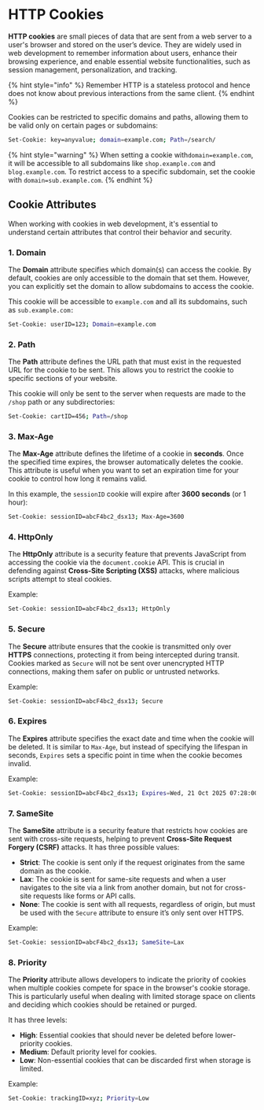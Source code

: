 # HTTP Cookies

**HTTP cookies** are small pieces of data that are sent from a web server to a user's browser and stored on the user’s device. They are widely used in web development to remember information about users, enhance their browsing experience, and enable essential website functionalities, such as session management, personalization, and tracking.

{% hint style="info" %}
Remember HTTP is a stateless protocol and hence does not know about previous interactions from the same client.
{% endhint %}

Cookies can be restricted to specific domains and paths, allowing them to be valid only on certain pages or subdomains:

```bash
Set-Cookie: key=anyvalue; domain=example.com; Path=/search/
```

{% hint style="warning" %}
When setting a cookie with`domain=example.com`, it will be accessible to all subdomains like `shop.example.com` and `blog.example.com`. To restrict access to a specific subdomain, set the cookie with `domain=sub.example.com`.&#x20;
{% endhint %}

## Cookie Attributes

When working with cookies in web development, it's essential to understand certain attributes that control their behavior and security.

### 1. Domain

The **Domain** attribute specifies which domain(s) can access the cookie. By default, cookies are only accessible to the domain that set them. However, you can explicitly set the domain to allow subdomains to access the cookie.

This cookie will be accessible to `example.com` and all its subdomains, such as `sub.example.com:`

```bash
Set-Cookie: userID=123; Domain=example.com
```

### 2. Path

The **Path** attribute defines the URL path that must exist in the requested URL for the cookie to be sent. This allows you to restrict the cookie to specific sections of your website.

This cookie will only be sent to the server when requests are made to the `/shop` path or any subdirectories:

```bash
Set-Cookie: cartID=456; Path=/shop
```

### 3. Max-Age

The **Max-Age** attribute defines the lifetime of a cookie in **seconds**. Once the specified time expires, the browser automatically deletes the cookie. This attribute is useful when you want to set an expiration time for your cookie to control how long it remains valid.

In this example, the `sessionID` cookie will expire after **3600 seconds** (or 1 hour):

```bash
Set-Cookie: sessionID=abcF4bc2_dsx13; Max-Age=3600
```

### 4. HttpOnly

The **HttpOnly** attribute is a security feature that prevents JavaScript from accessing the cookie via the `document.cookie` API. This is crucial in defending against **Cross-Site Scripting (XSS)** attacks, where malicious scripts attempt to steal cookies.

Example:

```bash
Set-Cookie: sessionID=abcF4bc2_dsx13; HttpOnly
```

### 5. Secure

The **Secure** attribute ensures that the cookie is transmitted only over **HTTPS** connections, protecting it from being intercepted during transit. Cookies marked as `Secure` will not be sent over unencrypted HTTP connections, making them safer on public or untrusted networks.

Example:

```bash
Set-Cookie: sessionID=abcF4bc2_dsx13; Secure
```

### 6. Expires

The **Expires** attribute specifies the exact date and time when the cookie will be deleted. It is similar to `Max-Age`, but instead of specifying the lifespan in seconds, `Expires` sets a specific point in time when the cookie becomes invalid.

Example:

```bash
Set-Cookie: sessionID=abcF4bc2_dsx13; Expires=Wed, 21 Oct 2025 07:28:00 GMT
```

### 7. SameSite

The **SameSite** attribute is a security feature that restricts how cookies are sent with cross-site requests, helping to prevent **Cross-Site Request Forgery (CSRF)** attacks. It has three possible values:

* **Strict**: The cookie is sent only if the request originates from the same domain as the cookie.
* **Lax**: The cookie is sent for same-site requests and when a user navigates to the site via a link from another domain, but not for cross-site requests like forms or API calls.
* **None**: The cookie is sent with all requests, regardless of origin, but must be used with the `Secure` attribute to ensure it’s only sent over HTTPS.

Example:

```bash
Set-Cookie: sessionID=abcF4bc2_dsx13; SameSite=Lax
```

### 8. Priority

The **Priority** attribute allows developers to indicate the priority of cookies when multiple cookies compete for space in the browser's cookie storage. This is particularly useful when dealing with limited storage space on clients and deciding which cookies should be retained or purged.

It has three levels:

* **High**: Essential cookies that should never be deleted before lower-priority cookies.
* **Medium**: Default priority level for cookies.
* **Low**: Non-essential cookies that can be discarded first when storage is limited.

Example:

```bash
Set-Cookie: trackingID=xyz; Priority=Low
```

